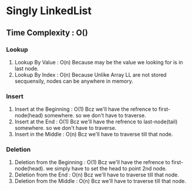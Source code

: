 # Singly LinkedList

## Time Complexity : O()

### Lookup

1. Lookup By Value : O(n)
   Because may be the value we looking for is in last node.
2. Lookup By Index : O(n)
   Because Unlike Array LL are not stored secquensily, nodes can be anywhere in memory.

### Insert

1. Insert at the Beginning : O(1)
   Bcz we'll have the refrence to first-node(head) somewhere. so we don't have to traverse.
2. Insert at the End : O(1)
   Bcz we'll have the refrence to last-node(tail) somewhere. so we don't have to traverse.
3. Insert in the Middle : O(n)
   Bcz we'll have to traverse till that node.

### Deletion

1. Deletion from the Beginning : O(1)
   Bcz we'll have the refrence to first-node(head). we simply have to set the head to point 2nd node.
2. Deletion from the End : O(n)
   Bcz we'll have to traverse till that node.
3. Deletion from the Middle : O(n)
   Bcz we'll have to traverse till that node.

